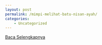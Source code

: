 ```yaml
---
layout: post
permalink: /mimpi-melihat-batu-nisan-ayah/
categories:
    - Uncategorized
---
```


[Baca Selengkapnya](/02)